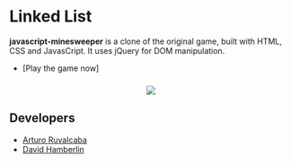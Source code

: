 # Linked List

**javascript-minesweeper** is a clone of the original game, built with HTML, CSS and JavasCript. It uses jQuery for DOM manipulation.

* [Play the game now]

<h3 align="center">
  <img src="https://dl.dropboxusercontent.com/s/nlmpl8qnk0vcvpp/mine_01.png?dl=0" />
</h3>

Developers
------

* [Arturo Ruvalcaba]
* [David Hamberlin]

<!---
Link References
-->

[Try the app now]:https://linkedlistjobs.herokuapp.com
[Arturo Ruvalcaba]:https://github.com/aruvham
[David Hamberlin]:https://github.com/dhamberlin
